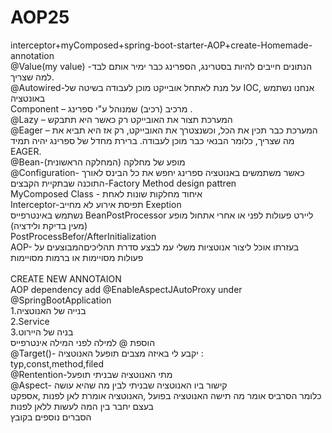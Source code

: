 # AOP25
interceptor+myComposed+spring-boot-starter-AOP+create-Homemade-annotation</br>
@Value(my value) -הנתונים חייבים להיות בסטרינג, הספרינג כבר ימיר אותם לבד למה שצריך.</br>
@Autowired-על מנת לאתחל אובייקט מוכן לעבודה בשיטה של IOC, אנחנו נשתמש באונטציה 
</br>
Component – מרכיב (רכיב) שמנוהל ע"י ספרינג .
</br>@Lazy – המערכת תצור את האובייקט רק כאשר היא תתבקש
</br>@Eager – המערכת כבר תכין את הכל, וכשנצטרך את האובייקט, רק אז היא תביא את מה שצריך, כלומר הבנאי כבר מוכן לעבודה.
ברירת מחדל של ספרינג יהיה תמיד EAGER.
</br>
@Bean-מופע של מחלקה (המחלקה הראשונית)
</br>
@Configuration- כאשר משתמשים באנוטציה ספרינג יחפש את כל הבינס לאורך התוכנה שבתקיית הקבצים-Factory Method design pattren
</br>
MyComposed Class - איחוד מחלקות שונות לאחת 
</br>
Interceptor-תפיסת אירוע לא מחייב Exeption </br>
נשתמש באינטרפייס BeanPostProcessor ליירט פעולות לפני או אחרי אתחול מופע (מעין בדיקת ולידציה)
</br>
PostProcessBefor/AfterInitialization
</br>
AOP- בעזרתו אוכל ליצור אנוטציות משלי עמ לבצע סדרת תהליכיםהמבוצעים על פעולות מסויימות או ברמות מסויימות 
</br>
</br>
CREATE NEW ANNOTAION
</br>
AOP dependency add @EnableAspectJAutoProxy under @SpringBootApplication
</br> 
1.בנייה של האנוטציה 
</br>2.Service
</br>3.בניה של היירוט
</br>
הוספת @ למילה לפני המילה אינטרפייס </br>
@Target()- יקבע לי באיזה מצבים תופעל האנוטציה :</br>
typ,const,method,filed </br>
@Rentention-מתי האנוטציה שבניתי תופעל</br>
@Aspect- קישור ביו האנוטציה שבניתי לבין מה שהיא עושה </br>
כלומר הסרביס אומר  מה תישה האנוטציה בפועל ,האנוטציה אומרת לאן לפנות ,אספקט בעצם יחבר בין המה לעשות ללאן לפנות 
</br>
הסברים נוספים בקובץ

